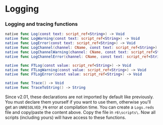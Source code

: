 # Logging

### Logging and tracing functions

```swift
native func Log(const text: script_ref<String>) -> Void
native func LogWarning(const text: script_ref<String>) -> Void
native func LogError(const text: script_ref<String>) -> Void
native func LogChannel(channel: CName, const text: script_ref<String>)
native func LogChannelWarning(channel: CName, const text: script_ref<String>) -> Void
native func LogChannelError(channel: CName, const text: script_ref<String>) -> Void

native func FTLog(const value: script_ref<String>) -> Void
native func FTLogWarning(const value: script_ref<String>) -> Void
native func FTLogError(const value: script_ref<String>) -> Void

native func Trace() -> Void
native func TraceToString() -> String
```

Since v2.01, these declarations are not imported by default like previously.
You must declare them yourself if you want to use them, otherwise you'll get an
`UNRESOLVED_FN` error at compilation time.
You can create a `Logs.reds` file and copy/paste the content above. Copy the 
file in `r6\scripts\`. Now all scripts (including yours) will have access to 
these functions.
